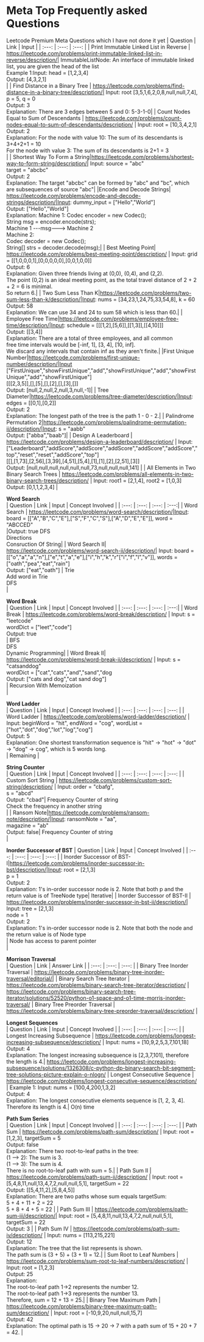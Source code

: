 # Meta Top Frequently asked Questions

Leetcode Premium Meta Questions which I have not done it yet
| Question | Link | Input |
| :---: | :---: | :---: |
| Print Immutable Linked List in Reverse | https://leetcode.com/problems/print-immutable-linked-list-in-reverse/description/| ImmutableListNode: An interface of immutable linked list, you are given the head of the list<br>Example 1:Input: head = [1,2,3,4]<br>Output: [4,3,2,1]<br>|
| Find Distance in a Binary Tree | https://leetcode.com/problems/find-distance-in-a-binary-tree/description/| Input: root [3,5,1,6,2,0,8,null,null,7,4], p = 5, q = 0<br>Output: 3<br>Explanation: There are 3 edges between 5 and 0: 5-3-1-0|
| Count Nodes Equal to Sum of Descendants | https://leetcode.com/problems/count-nodes-equal-to-sum-of-descendants/description/ | Input: root = [10,3,4,2,1]<br>Output: 2<br>Explanation: For the node with value 10: The sum of its descendants is 3+4+2+1 = 10<br>For the node with value 3: The sum of its descendants is 2+1 = 3<br>|
| Shortest Way To Form a String|https://leetcode.com/problems/shortest-way-to-form-string/description/| Input: source = "abc"<br>target = "abcbc"<br>Output: 2<br>Explanation: The target "abcbc" can be formed by "abc" and "bc", which are subsequences of source "abc"|
|Encode and Decode Strings| https://leetcode.com/problems/encode-and-decode-strings/description/|Input: dummy_input = ["Hello","World"]<br>Output: ["Hello","World"]<br>Explanation: Machine 1: Codec encoder = new Codec();<br>String msg = encoder.encode(strs);<br>Machine 1 ---msg---> Machine 2<br>Machine 2:<br>Codec decoder = new Codec();<br>String[] strs = decoder.decode(msg);|
| Best Meeting Point| https://leetcode.com/problems/best-meeting-point/description/ | Input: grid = [[1,0,0,0,1],[0,0,0,0,0],[0,0,1,0,0]]<br>Output: 6<br>Explanation: Given three friends living at (0,0), (0,4), and (2,2).<br>The point (0,2) is an ideal meeting point, as the total travel distance of 2 + 2 + 2 = 6 is minimal.<br>So return 6.|
| Two Sum Less Than K|https://leetcode.com/problems/two-sum-less-than-k/description/|Input: nums = [34,23,1,24,75,33,54,8], k = 60<br>Output: 58<br>Explanation: We can use 34 and 24 to sum 58 which is less than 60.|
| Employee Free Time|https://leetcode.com/problems/employee-free-time/description/|Input: schedule = [[[1,2],[5,6]],[[1,3]],[[4,10]]]<br>Output: [[3,4]]<br>Explanation: There are a total of three employees, and all common<br>free time intervals would be [-inf, 1], [3, 4], [10, inf].<br>We discard any intervals that contain inf as they aren't finite.|
|First Unique Number|https://leetcode.com/problems/first-unique-number/description/|Input<br>["FirstUnique","showFirstUnique","add","showFirstUnique","add","showFirstUnique","add","showFirstUnique"]<br>[[[2,3,5]],[],[5],[],[2],[],[3],[]]<br>Output: [null,2,null,2,null,3,null,-1]|
| Tree Diameter|https://leetcode.com/problems/tree-diameter/description/|Input: edges = [[0,1],[0,2]]<br>Output: 2<br>Explanation: The longest path of the tree is the path 1 - 0 - 2.|
| Palindrome Permutation 2|https://leetcode.com/problems/palindrome-permutation-ii/description/|Input: s = "aabb"<br>Output: ["abba","baab"]|
| Design A Leaderboard | https://leetcode.com/problems/design-a-leaderboard/description/ | Input:["Leaderboard","addScore","addScore","addScore","addScore","addScore","top","reset","reset","addScore","top"]<br>[[],[1,73],[2,56],[3,39],[4,51],[5,4],[1],[1],[2],[2,51],[3]]<br>Output: [null,null,null,null,null,null,73,null,null,null,141] |
| All Elements in Two Binary Search Trees | https://leetcode.com/problems/all-elements-in-two-binary-search-trees/description/ | Input: root1 = [2,1,4], root2 = [1,0,3]<br>Output: [0,1,1,2,3,4] |





**Word Search**<br>
| Question | Link | Input | Concept Involved |
| :---:   | :---: | :---: | :---:|
| Word Search | https://leetcode.com/problems/word-search/description/|Input: board = [["A","B","C","E"],["S","F","C","S"],["A","D","E","E"]], word = "ABCCED"<br>|Output: true DFS<br>Directions<br>Consruction Of String|
| Word Search II| https://leetcode.com/problems/word-search-ii/description/| Input: board = [["o","a","a","n"],["e","t","a","e"],["i","h","k","r"["i","f","l","v"]], words = ["oath","pea","eat","rain"]<br> Output: ["eat","oath"] | Trie<br>Add word in Trie<br>DFS<br>|

**Word Break**<br>
| Question | Link | Input | Concept Involved |
| :---:   | :---: | :---: | :---:|
| Word Break | https://leetcode.com/problems/word-break/description/ | Input: s = "leetcode"<br>wordDict = ["leet","code"]<br>Output: true<br>|  BFS<br>DFS<br>Dynamic Programming|
| Word Break II| https://leetcode.com/problems/word-break-ii/description/ | Input: s = "catsanddog"<br>wordDict = ["cat","cats","and","sand","dog<br>Output: ["cats and dog","cat sand dog"]<br>| Recursion With Memoization<br>|

**Word Ladder**<br>
| Question | Link | Input | Concept Involved |
| :---:   | :---: | :---: | :---: |
| Word Ladder | https://leetcode.com/problems/word-ladder/description/ | Input: beginWord = "hit", endWord = "cog", wordList = ["hot","dot","dog","lot","log","cog"] <br> Output: 5 <br>Explanation: One shortest transformation sequence is "hit" -> "hot" -> "dot" -> "dog" -> cog", which is 5 words long.<br> | Remaining |

**String Counter**<br>
| Question | Link | Input | Concept Involved |
| :---:   | :---: | :---: | :---: |
| Custom Sort String | https://leetcode.com/problems/custom-sort-string/description/ | Input: order = "cbafg",<br>s = "abcd"<br>Output: "cbad"| Frequency Counter of string<br>Check the frequency in another string<br>|
| Ransom Note|https://leetcode.com/problems/ransom-note/description/|Input: ransomNote = "aa",<br>magazine = "ab"<br>Output: false| Frequency Counter of string<br>|

**Inorder Successor of BST**
| Question | Link | Input | Concept Involved |
| :---:   | :---: | :---: | :---: |
| Inorder Successor of BST-I|https://leetcode.com/problems/inorder-successor-in-bst/description/|Input: root = [2,1,3]<br>p = 1<br>Output: 2<br>Explanation: 1's in-order successor node is 2. Note that both p and the return value is of TreeNode type| Iterative|
| Inorder Successor of BST-II | https://leetcode.com/problems/inorder-successor-in-bst-ii/description/| Input: tree = [2,1,3]<br>node = 1<br>Output: 2<br>Explanation: 1's in-order successor node is 2. Note that both the node and the return value is of Node type<br>| Node has access to parent pointer<br>|

**Morrison Traversal**<br>
| Question | Link | Answer Link |
| :---:   | :---: | :---: |
| Binary Tree Inorder Traversal | https://leetcode.com/problems/binary-tree-inorder-traversal/editorial/|
| Binary Search Tree Iterator |  https://leetcode.com/problems/binary-search-tree-iterator/description/ | https://leetcode.com/problems/binary-search-tree-iterator/solutions/52520/python-o1-space-and-o1-time-morris-inorder-traversal/ 
| Binary Tree Preorder Traversal | https://leetcode.com/problems/binary-tree-preorder-traversal/description/ |

**Longest Sequences**<br>
| Question | Link | Input | Concept Involved |
| :---:   | :---: | :---: | :---: |
| Longest Increasing Subsequence | https://leetcode.com/problems/longest-increasing-subsequence/description/ | Input: nums = [10,9,2,5,3,7,101,18]<br>Output: 4<br>Explanation: The longest increasing subsequence is [2,3,7,101], therefore the length is 4.| https://leetcode.com/problems/longest-increasing-subsequence/solutions/1326308/c-python-dp-binary-search-bit-segment-tree-solutions-picture-explain-o-nlogn/
| Longest Consecutive Sequence | https://leetcode.com/problems/longest-consecutive-sequence/description/ | Example 1: Input: nums = [100,4,200,1,3,2]<br>Output: 4<br>Explanation: The longest consecutive elements sequence is [1, 2, 3, 4]. Therefore its length is 4.| O(n) time 

**Path Sum Series**<br>
| Question | Link | Input | Concept Involved |
| :---:   | :---: | :---: | :---: |
| Path Sum | https://leetcode.com/problems/path-sum/description/ | Input: root = [1,2,3], targetSum = 5<br>Output: false<br>
Explanation: There two root-to-leaf paths in the tree:<br>(1 --> 2): The sum is 3.<br>(1 --> 3): The sum is 4.<br>There is no root-to-leaf path with sum = 5.|
| Path Sum II | https://leetcode.com/problems/path-sum-ii/description/ | Input: root = [5,4,8,11,null,13,4,7,2,null,null,5,1], targetSum = 22<br>Output: [[5,4,11,2],[5,8,4,5]]<br>Explanation: There are two paths whose sum equals targetSum:<br>5 + 4 + 11 + 2 = 22<br>5 + 8 + 4 + 5 = 22 |
| Path Sum III | https://leetcode.com/problems/path-sum-iii/description/| Input: root = [5,4,8,11,null,13,4,7,2,null,null,5,1], targetSum = 22<br>Output: 3 |
| Path Sum IV | https://leetcode.com/problems/path-sum-iv/description/ | Input: nums = [113,215,221]<br>Output: 12<br>Explanation: The tree that the list represents is shown.<br>The path sum is (3 + 5) + (3 + 1) = 12.|
| Sum Root to Leaf Numbers | https://leetcode.com/problems/sum-root-to-leaf-numbers/description/ | Input: root = [1,2,3]<br>Output: 25<br>Explanation:<br>The root-to-leaf path 1->2 represents the number 12.<br>The root-to-leaf path 1->3 represents the number 13.<br>Therefore, sum = 12 + 13 = 25.|
| Binary Tree Maximum Path | https://leetcode.com/problems/binary-tree-maximum-path-sum/description/ | Input: root = [-10,9,20,null,null,15,7]<br>Output: 42<br>Explanation: The optimal path is 15 -> 20 -> 7 with a path sum of 15 + 20 + 7 = 42. |





